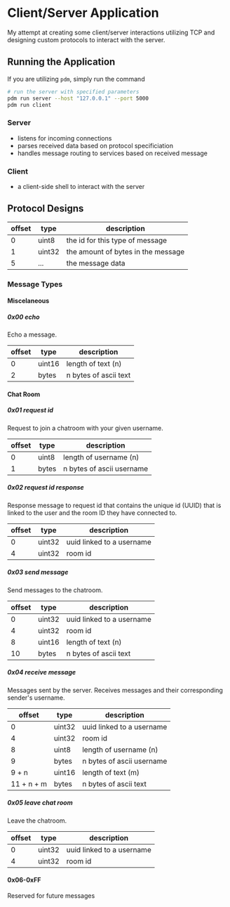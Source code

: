 # Client/Server Application

My attempt at creating some client/server interactions utilizing TCP and designing
custom protocols to interact with the server.

## Running the Application

If you are utilizing `pdm`, simply run the command

```sh
# run the server with specified parameters
pdm run server --host "127.0.0.1" --port 5000
pdm run client
```

### Server

- listens for incoming connections
- parses received data based on protocol specificiation
- handles message routing to services based on received message

### Client

- a client-side shell to interact with the server

## Protocol Designs

| offset | type   | description                        |
| ------ | ------ | ---------------------------------- |
| 0      | uint8  | the id for this type of message    |
| 1      | uint32 | the amount of bytes in the message |
| 5      | ...    | the message data                   |

### Message Types

#### Miscelaneous

##### 0x00 echo

Echo a message.

| offset | type   | description           |
| ------ | ------ | --------------------- |
| 0      | uint16 | length of text (n)    |
| 2      | bytes  | n bytes of ascii text |

#### Chat Room

##### 0x01 request id

Request to join a chatroom with your given username.

| offset | type  | description               |
| ------ | ----- | ------------------------- |
| 0      | uint8 | length of username (n)    |
| 1      | bytes | n bytes of ascii username |

##### 0x02 request id response

Response message to request id that contains the unique id (UUID) that is linked to the user and the room ID they have connected to.

| offset | type   | description               |
| ------ | ------ | ------------------------- |
| 0      | uint32 | uuid linked to a username |
| 4      | uint32 | room id                   |

##### 0x03 send message

Send messages to the chatroom.

| offset | type   | description               |
| ------ | ------ | ------------------------- |
| 0      | uint32 | uuid linked to a username |
| 4      | uint32 | room id                   |
| 8      | uint16 | length of text (n)        |
| 10     | bytes  | n bytes of ascii text     |

##### 0x04 receive message

Messages sent by the server. Receives messages and their corresponding sender's username.

| offset     | type   | description               |
| ---------- | ------ | ------------------------- |
| 0          | uint32 | uuid linked to a username |
| 4          | uint32 | room id                   |
| 8          | uint8  | length of username (n)    |
| 9          | bytes  | n bytes of ascii username |
| 9 + n      | uint16 | length of text (m)        |
| 11 + n + m | bytes  | n bytes of ascii text     |

##### 0x05 leave chat room

Leave the chatroom.

| offset | type   | description               |
| ------ | ------ | ------------------------- |
| 0      | uint32 | uuid linked to a username |
| 4      | uint32 | room id                   |

#### 0x06-0xFF

Reserved for future messages

